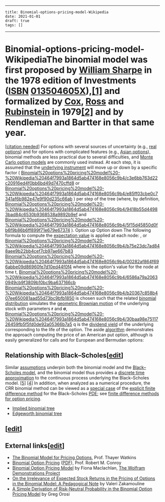 
---
    title: Binomial-options-pricing-model-Wikipedia
    date: 2021-01-01    
    draft: true
    tags: []
---
# Binomial-options-pricing-model-WikipediaThe binomial model was first proposed by [William Sharpe](https://en.wikipedia.org/wiki/William_F._Sharpe) in the 1978 edition of Investments ([ISBN](https://en.wikipedia.org/wiki/International_Standard_Book_Number) [013504605X](https://en.wikipedia.org/wiki/Special:BookSources/013504605X)),[[1]](https://en.wikipedia.org/wiki/Binomial_options_pricing_model) and formalized by [Cox](https://en.wikipedia.org/wiki/John_Carrington_Cox), [Ross](https://en.wikipedia.org/wiki/Stephen_Ross_(economist)) and [Rubinstein](https://en.wikipedia.org/wiki/Mark_Rubinstein) in 1979[[2]](https://en.wikipedia.org/wiki/Binomial_options_pricing_model) and by Rendleman and Bartter in that same year.
[[citation needed](https://en.wikipedia.org/wiki/Wikipedia:Citation_needed)]
For options with several sources of uncertainty (e.g., [real options](https://en.wikipedia.org/wiki/Real_option)) and for options with complicated features (e.g., [Asian options](https://en.wikipedia.org/wiki/Asian_option)), binomial methods are less practical due to several difficulties, and [Monte Carlo option models](https://en.wikipedia.org/wiki/Monte_Carlo_option_model) are commonly used instead.
At each step, it is assumed that the [underlying instrument](https://en.wikipedia.org/wiki/Underlying_instrument) will move up or down by a specific factor (
[Binomial%20options%20pricing%20model%20-%20Wikipedia%20464f7993a1864d5ab474168e8056c9b4/c3e6bb763d22c20916ed4f0bb6bd49d7470cffd8](Binomial%20options%20pricing%20model%20-%20Wikipedia%20464f7993a1864d5ab474168e8056c9b4/c3e6bb763d22c20916ed4f0bb6bd49d7470cffd8)
or
[Binomial%20options%20pricing%20model%20-%20Wikipedia%20464f7993a1864d5ab474168e8056c9b4/e85ff03cbe0c7341af6b982e47e9f90d235c66ab](Binomial%20options%20pricing%20model%20-%20Wikipedia%20464f7993a1864d5ab474168e8056c9b4/e85ff03cbe0c7341af6b982e47e9f90d235c66ab)
) per step of the tree (where, by definition,
[Binomial%20options%20pricing%20model%20-%20Wikipedia%20464f7993a1864d5ab474168e8056c9b4/9418b55d44983bad84c6530b9368538a9892b9ef](Binomial%20options%20pricing%20model%20-%20Wikipedia%20464f7993a1864d5ab474168e8056c9b4/9418b55d44983bad84c6530b9368538a9892b9ef)
and
[Binomial%20options%20pricing%20model%20-%20Wikipedia%20464f7993a1864d5ab474168e8056c9b4/5f15d45850d0fb6f9b86b6ff899f71e679e67374](Binomial%20options%20pricing%20model%20-%20Wikipedia%20464f7993a1864d5ab474168e8056c9b4/5f15d45850d0fb6f9b86b6ff899f71e679e67374)
).
Option up
Option down
The following formula to compute the [expectation value](https://en.wikipedia.org/wiki/Expectation_value) is applied at each node:
, or
[Binomial%20options%20pricing%20model%20-%20Wikipedia%20464f7993a1864d5ab474168e8056c9b4/b75e23dc7ad848aee9b22bb4cef7cb97ae667b83](Binomial%20options%20pricing%20model%20-%20Wikipedia%20464f7993a1864d5ab474168e8056c9b4/b75e23dc7ad848aee9b22bb4cef7cb97ae667b83)
[Binomial%20options%20pricing%20model%20-%20Wikipedia%20464f7993a1864d5ab474168e8056c9b4/00282af864f696abbe09d86960fe7d10ed44f0f4](Binomial%20options%20pricing%20model%20-%20Wikipedia%20464f7993a1864d5ab474168e8056c9b4/00282af864f696abbe09d86960fe7d10ed44f0f4)
where is the option's value for the node at time t,
[Binomial%20options%20pricing%20model%20-%20Wikipedia%20464f7993a1864d5ab474168e8056c9b4/6586a79a20630949cb9f3809b10bc9ba637166cb](Binomial%20options%20pricing%20model%20-%20Wikipedia%20464f7993a1864d5ab474168e8056c9b4/6586a79a20630949cb9f3809b10bc9ba637166cb)
[Binomial%20options%20pricing%20model%20-%20Wikipedia%20464f7993a1864d5ab474168e8056c9b4/b20367c858b407ee650081aad55d73bc9bfb1850](Binomial%20options%20pricing%20model%20-%20Wikipedia%20464f7993a1864d5ab474168e8056c9b4/b20367c858b407ee650081aad55d73bc9bfb1850)
is chosen such that the related [binomial distribution](https://en.wikipedia.org/wiki/Binomial_distribution) simulates the [geometric Brownian motion](https://en.wikipedia.org/wiki/Geometric_Brownian_motion) of the underlying stock with parameters **r** and **σ**,
[Binomial%20options%20pricing%20model%20-%20Wikipedia%20464f7993a1864d5ab474168e8056c9b4/30baa98e7511726459fb5f5fd0de92a05366b7a5](Binomial%20options%20pricing%20model%20-%20Wikipedia%20464f7993a1864d5ab474168e8056c9b4/30baa98e7511726459fb5f5fd0de92a05366b7a5)
q is the [dividend yield](https://en.wikipedia.org/wiki/Dividend_yield) of the underlying corresponding to the life of the option.
The aside [algorithm](https://en.wikipedia.org/wiki/Algorithm) demonstrates the approach computing the price of an American put option, although is easily generalized for calls and for European and Bermudan options:
## Relationship with Black–Scholes[[edit](https://en.wikipedia.org/w/index.php?title=Binomial_options_pricing_model&action=edit&section=6)]
Similar [assumptions](https://en.wikipedia.org/wiki/Black%E2%80%93Scholes) underpin both the binomial model and the [Black–Scholes model](https://en.wikipedia.org/wiki/Black%E2%80%93Scholes), and the binomial model thus provides a [discrete time](https://en.wikipedia.org/wiki/Discrete_time_and_continuous_time) [approximation](https://en.wikipedia.org/wiki/Approximation) to the continuous process underlying the Black–Scholes model.
[[5]](https://en.wikipedia.org/wiki/Binomial_options_pricing_model) [[4]](https://en.wikipedia.org/wiki/Binomial_options_pricing_model)
In addition, when analyzed as a numerical procedure, the CRR binomial method can be viewed as a [special case](https://en.wikipedia.org/wiki/Special_case) of the [explicit finite difference method](https://en.wikipedia.org/wiki/Finite_difference_method) for the Black–Scholes [PDE](https://en.wikipedia.org/wiki/Partial_differential_equation); see [finite difference methods for option pricing](https://en.wikipedia.org/wiki/Finite_difference_methods_for_option_pricing).
- [Implied binomial tree](https://en.wikipedia.org/wiki/Implied_binomial_tree)
- [Edgeworth binomial tree](https://en.wikipedia.org/wiki/Edgeworth_binomial_tree)
## [[edit](https://en.wikipedia.org/w/index.php?title=Binomial_options_pricing_model&action=edit&section=8)]
## External links[[edit](https://en.wikipedia.org/w/index.php?title=Binomial_options_pricing_model&action=edit&section=9)]
- [The Binomial Model for Pricing Options](http://www.sjsu.edu/faculty/watkins/binomial.htm), Prof. Thayer Watkins
- [Binomial Option Pricing](http://faculty.darden.virginia.edu/conroyb/derivatives/Binomial%20Option%20Pricing%20_f-0943_.pdf) ([PDF](https://en.wikipedia.org/wiki/PDF)), Prof. Robert M. Conroy
- [Binomial Option Pricing Model](http://demonstrations.wolfram.com/BinomialOptionPricingModel/) by Fiona Maclachlan, [The Wolfram Demonstrations Project](https://en.wikipedia.org/wiki/The_Wolfram_Demonstrations_Project)
- [On the Irrelevance of Expected Stock Returns in the Pricing of Options in the Binomial Model: A Pedagogical Note](http://ssrn.com/abstract=844104) by Valeri Zakamouline
- [A Simple Derivation of Risk-Neutral Probability in the Binomial Option Pricing Model](https://papers.ssrn.com/sol3/papers.cfm?abstract_id=2428763) by Greg Orosi

